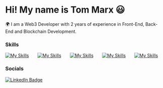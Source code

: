 Hi! My name is Tom Marx 😃
========================================================================================================================================

🌍 I am a Web3 Developer with 2 years of experience in Front-End, Back-End and Blockchain Development.
<br/>

### Skills

[![My Skills](https://skillicons.dev/icons?i=js,ts,solidity)](https://skillicons.dev) &nbsp;&nbsp;&nbsp;&nbsp;&nbsp; [![My Skills](https://skillicons.dev/icons?i=react,next,wordpress)](https://skillicons.dev) &nbsp;&nbsp;&nbsp;&nbsp;&nbsp; [![My Skills](https://skillicons.dev/icons?i=express,nodejs,mongodb)](https://skillicons.dev) &nbsp;&nbsp;&nbsp;&nbsp;&nbsp; [![My Skills](https://skillicons.dev/icons?i=tailwind,figma,threejs)](https://skillicons.dev) &nbsp;&nbsp;&nbsp;&nbsp;&nbsp; [![My Skills](https://skillicons.dev/icons?i=ipfs,vite,redux)](https://skillicons.dev)
<br/>

### Socials

<div id="badges">
  <a href="https://www.linkedin.com/in/tommarxdev/">
    <img src="https://img.shields.io/badge/LinkedIn-blue?style=for-the-badge&logo=linkedin&logoColor=white" alt="LinkedIn Badge"/>
  </a>
</div>

